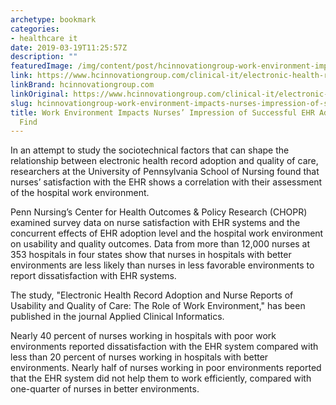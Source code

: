 ```yaml
---
archetype: bookmark
categories:
- healthcare it
date: 2019-03-19T11:25:57Z
description: ""
featuredImage: /img/content/post/hcinnovationgroup-work-environment-impacts-nurses-impression-of-successful-ehr-adoption-researchers-find.jpg
link: https://www.hcinnovationgroup.com/clinical-it/electronic-health-record-electronic-medical-record-ehr-emr/news/21072436/work-environment-impacts-nurses-impression-of-successful-ehr-adoption-researchers-find
linkBrand: hcinnovationgroup.com
linkOriginal: https://www.hcinnovationgroup.com/clinical-it/electronic-health-record-electronic-medical-record-ehr-emr/news/21072436/work-environment-impacts-nurses-impression-of-successful-ehr-adoption-researchers-find
slug: hcinnovationgroup-work-environment-impacts-nurses-impression-of-successful-ehr-adoption-researchers-find
title: Work Environment Impacts Nurses’ Impression of Successful EHR Adoption, Researchers
  Find
---
```

In an attempt to study the sociotechnical factors that can shape the relationship between electronic health record adoption and quality of care, researchers at the University of Pennsylvania School of Nursing found that nurses’ satisfaction with the EHR shows a correlation with their assessment of the hospital work environment.

Penn Nursing’s Center for Health Outcomes & Policy Research (CHOPR) examined survey data on nurse satisfaction with EHR systems and the concurrent effects of EHR adoption level and the hospital work environment on usability and quality outcomes. Data from more than 12,000 nurses at 353 hospitals in four states show that nurses in hospitals with better environments are less likely than nurses in less favorable environments to report dissatisfaction with EHR systems.

The study, "Electronic Health Record Adoption and Nurse Reports of Usability and Quality of Care: The Role of Work Environment," has been published in the journal Applied Clinical Informatics.

Nearly 40 percent of nurses working in hospitals with poor work environments reported dissatisfaction with the EHR system compared with less than 20 percent of nurses working in hospitals with better environments. Nearly half of nurses working in poor environments reported that the EHR system did not help them to work efficiently, compared with one-quarter of nurses in better environments.

